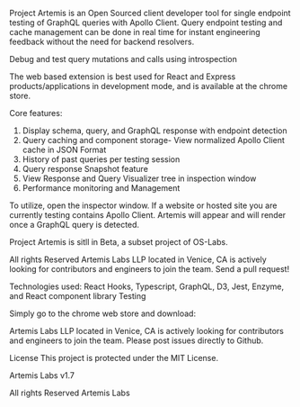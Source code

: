 Project Artemis is an Open Sourced client developer tool for single endpoint testing of GraphQL queries with Apollo Client. Query endpoint testing and cache management can be done in real time for instant engineering feedback without the need for backend resolvers.

Debug and test query mutations and calls using introspection

The web based extension is best used for React and Express products/applications in development mode, and is available at the chrome store.

Core features:

1. Display schema, query, and GraphQL response with endpoint detection
2. Query caching and component storage- View normalized Apollo Client cache in JSON Format
3. History of past queries per testing session
4. Query response Snapshot feature
5. View Response and Query Visualizer tree in inspection window
6. Performance monitoring and Management

 To utilize, open the inspector window. If a website or hosted site you are currently testing contains Apollo Client. Artemis will appear and will render once a GraphQL query is detected.

Project Artemis is sitll in Beta, a subset project of OS-Labs.

All rights Reserved Artemis Labs LLP located in Venice, CA is actively looking for contributors and engineers to join the team. Send a pull request!

Technologies used: React Hooks, Typescript, GraphQL, D3,
Jest, Enzyme, and React component library Testing

Simply go to the chrome web store and download:

Artemis Labs LLP located in Venice, CA is actively looking for contributors and engineers to join the team. Please post issues directly to Github.

License This project is protected under the MIT License.

Artemis Labs v1.7

All rights Reserved Artemis Labs